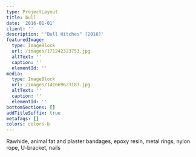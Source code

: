 ```yaml
---
type: ProjectLayout
title: bull
date: '2016-01-01'
client: ''
description: '"Bull Hitches" [2016]'
featuredImage:
  type: ImageBlock
  url: /images/171242323753.jpg
  altText: ''
  caption: ''
  elementId: ''
media:
  type: ImageBlock
  url: /images/141669623183.jpg
  altText: ''
  caption: ''
  elementId: ''
bottomSections: []
addTitleSuffix: true
metaTags: []
colors: colors-b
---
```

Rawhide, animal fat and plaster bandages, epoxy resin, metal rings, nylon rope, U-bracket, nails
